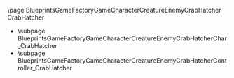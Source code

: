 \page BlueprintsGameFactoryGameCharacterCreatureEnemyCrabHatcher CrabHatcher
- \subpage BlueprintsGameFactoryGameCharacterCreatureEnemyCrabHatcherChar_CrabHatcher
- \subpage BlueprintsGameFactoryGameCharacterCreatureEnemyCrabHatcherController_CrabHatcher
